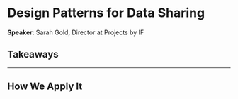 # Design Patterns for Data Sharing

__Speaker__: Sarah Gold, Director at Projects by IF

## Takeaways

---

## How We Apply It
